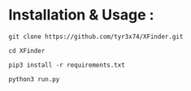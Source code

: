 # Installation & Usage :

`git clone https://github.com/tyr3x74/XFinder.git`

`cd XFinder`

`pip3 install -r requirements.txt`

`python3 run.py`
